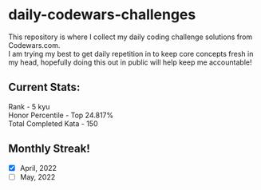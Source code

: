 # daily-codewars-challenges

This repository is where I collect my daily coding challenge solutions from Codewars.com. <br>
I am trying my best to get daily repetition in to keep core concepts fresh in my head, hopefully doing this out in public will help keep me accountable!

## Current Stats:
Rank - 5 kyu <br>
Honor Percentile - Top 24.817% <br>
Total Completed Kata - 150


## Monthly Streak!

- [x] April, 2022
- [ ] May, 2022

